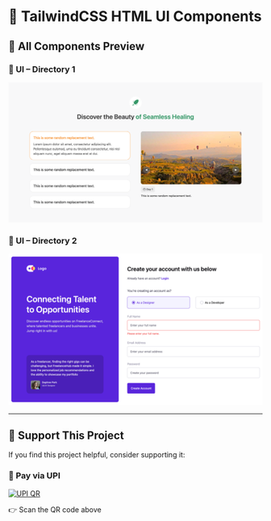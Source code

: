 # 🌟 TailwindCSS HTML UI Components

## 📸 All Components Preview

### 🧭 UI – Directory 1

[![Preview 1](./1/preview.png)](./1/)

### 🎨 UI – Directory 2

[![Preview 2](./2/images/screenshot.png)](./2/)

---

## 💖 Support This Project

If you find this project helpful, consider supporting it:

### 📱 Pay via UPI

<a href="upi://pay?pa=9646367199@cnrb&pn=Support%20TailwindCSS-HTML-UI&cu=INR">
  <img src="https://bhimadev.s3.ap-south-1.amazonaws.com/upi-qr.png" 
       alt="UPI QR" width="369" />
</a>

👉 Scan the QR code above
